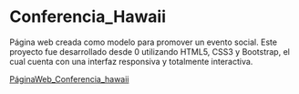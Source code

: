 # Conferencia_Hawaii

Página web creada como modelo para promover un evento social. 
Este proyecto fue desarrollado desde 0 utilizando HTML5, CSS3 y Bootstrap, el cual cuenta con una interfaz responsiva y totalmente interactiva.

[PáginaWeb_Conferencia_hawaii](http://lihuelm.github.io/Conferencia_Hawaii/ "Sitio_web")
